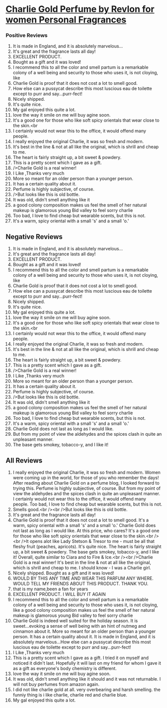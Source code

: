 # [Charlie Gold Perfume by Revlon for women Personal Fragrances](https://products.checkmycream.com/products/Charlie-Gold-Perfume-by-Revlon-for-women-Personal-Fragrances.html)

### Positive Reviews

<ol>
      <li>It is made in England, and it is absolutely marvelous...</li>
      <li>It&#x27;s great and the fragrance lasts all day!</li>
      <li>EXCELLENT PRODUCT.</li>
      <li>Bought as a gift and it was loved!</li>
      <li>I recommend this to all the color and smell partum is a remarkable colony of a well being and security to those who uses it, is not cloying, like</li>
      <li>Charlie Gold is proof that it does not cost a lot to smell good.</li>
      <li>How else can a pussycat describe this most luscious eau de toilette except to purr and say...purr-fect!</li>
      <li>Nicely shipped.  </li>
      <li>It&#x27;s quite nice.</li>
      <li>My gal enjoyed this quite a  lot.</li>
      <li>love the way it smile on me will buy agine soon.</li>
      <li>It&#x27;s a good one for those who like soft spicy orientals that wear close to the skin.&lt;br</li>
      <li>I certainly would not wear this to the office, it would offend many people.</li>
      <li>I really enjoyed the original Charlie, it was so fresh and modern.</li>
      <li>It&#x27;s best in the line &amp; not at all like the original, which is shrill and cheap to me.</li>
      <li>The heart is fairly straight up, a bit sweet &amp; powdery.</li>
      <li>This is a pretty scent which I gave as a gift.  </li>
      <li>/&gt;Charlie Gold is a real winner!</li>
      <li>I Like ,Thanks very much</li>
      <li>More so meant for an older person than a younger person.</li>
      <li>It has a certain quality about it.</li>
      <li>Perfume is highly subjective, of course.</li>
      <li>/&gt;But looks like this is old bottle.</li>
      <li>It was old, didn&#x27;t smell anything like it</li>
      <li>a good colony composition makes us feel the smell of her natural makeup is glamorous young Bid valley to feel sorry charlie</li>
      <li>Too bad, I love to find cheap but wearable scents, but this is not.</li>
      <li>It&#x27;s a warm, spicy oriental with a small &#x27;s&#x27; and a small &#x27;o.&#x27;</li>
</ol>


<h2>Negative Reviews</h2>
<ol>
<li> It is made in England, and it is absolutely marvelous...</li>
<li> It&#x27;s great and the fragrance lasts all day!</li>
<li> EXCELLENT PRODUCT.</li>
<li> Bought as a gift and it was loved!</li>
<li> I recommend this to all the color and smell partum is a remarkable colony of a well being and security to those who uses it, is not cloying, like</li>
<li> Charlie Gold is proof that it does not cost a lot to smell good.</li>
<li> How else can a pussycat describe this most luscious eau de toilette except to purr and say...purr-fect!</li>
<li> Nicely shipped.  </li>
<li> It&#x27;s quite nice.</li>
<li> My gal enjoyed this quite a  lot.</li>
<li> love the way it smile on me will buy agine soon.</li>
<li> It&#x27;s a good one for those who like soft spicy orientals that wear close to the skin.&lt;br</li>
<li> I certainly would not wear this to the office, it would offend many people.</li>
<li> I really enjoyed the original Charlie, it was so fresh and modern.</li>
<li> It&#x27;s best in the line &amp; not at all like the original, which is shrill and cheap to me.</li>
<li> The heart is fairly straight up, a bit sweet &amp; powdery.</li>
<li> This is a pretty scent which I gave as a gift.  </li>
<li> /&gt;Charlie Gold is a real winner!</li>
<li> I Like ,Thanks very much</li>
<li> More so meant for an older person than a younger person.</li>
<li> It has a certain quality about it.</li>
<li> Perfume is highly subjective, of course.</li>
<li> /&gt;But looks like this is old bottle.</li>
<li> It was old, didn&#x27;t smell anything like it</li>
<li> a good colony composition makes us feel the smell of her natural makeup is glamorous young Bid valley to feel sorry charlie</li>
<li> Too bad, I love to find cheap but wearable scents, but this is not.</li>
<li> It&#x27;s a warm, spicy oriental with a small &#x27;s&#x27; and a small &#x27;o.&#x27;</li>
<li> Charlie Gold does not last as long as I would like.</li>
<li> But from my point of view the aldehydes and the spices clash in quite an unpleasant manner.</li>
<li> The base gets smokey, tobacco-y, and I like it!</li>
</ol>

<h2>All Reviews</h2>

<ol>
    <li> I really enjoyed the original Charlie, it was so fresh and modern. Women were coming up in the world, for those of you who remember the days!  After reading about Charlie Gold on a perfume blog, I looked forward to trying this. Perfume is highly subjective, of course. But from my point of view the aldehydes and the spices clash in quite an unpleasant manner. I certainly would not wear this to the office, it would offend many people. Too bad, I love to find cheap but wearable scents, but this is not.</li>
    <li> Smells good.&lt;br /&gt;&lt;br /&gt;But looks like this is old bottle.</li>
    <li> It&#x27;s great and the fragrance lasts all day!</li>
    <li> Charlie Gold is proof that it does not cost a lot to smell good. It&#x27;s a warm, spicy oriental with a small &#x27;s&#x27; and a small &#x27;o.&#x27; Charlie Gold does not last as long as I would like. At this price, who cares? It&#x27;s a good one for those who like soft spicy orientals that wear close to the skin.&lt;br /&gt;&lt;br /&gt;It opens alot like Lady Stetson &amp; Tresor to me - must be all that fleshy fruit (peaches, apricots). It&#x27;s quite nice. The heart is fairly straight up, a bit sweet &amp; powdery. The base gets smokey, tobacco-y, and I like it! Overall, quite similar to Ciara and to Fire &amp; Ice.&lt;br /&gt;&lt;br /&gt;Charlie Gold is a real winner! It&#x27;s best in the line &amp; not at all like the original, which is shrill and cheap to me. I should know - I was a Charlie girl.</li>
    <li> Nicely shipped.  Bought as a gift and it was loved!</li>
    <li> WOULD BY THIS ANY TIME AND WEAR THIS PARFUM  ANY WHERE. WOULD TELL MY FRIENDS ABOUT THIS  PRODUCT. THANK YOU.</li>
    <li> that is my name,been a fan for years</li>
    <li> EXCELLENT PRODUCT. I WILL BUY IT AGAIN</li>
    <li> I recommend this to all the color and smell partum is a remarkable colony of a well being and security to those who uses it, is not cloying, like a good colony composition makes us feel the smell of her natural makeup is glamorous young Bid valley to feel sorry charlie</li>
    <li> Charlie Gold is indeed well suited for the holiday season. It is sweet...evoking a sense of well being with an hint of nutmeg and cinnamon about it. More so meant for an older person than a younger person. It has a certain quality about it. It is made in England, and it is absolutely marvelous...How else can a pussycat describe this most luscious eau de toilette except to purr and say...purr-fect!</li>
    <li> I Like ,Thanks very much</li>
    <li> This is a pretty scent which I gave as a gift.  I tried it on myself and noticed it didn&#x27;t last.  Hopefully it will last on my friend for whom I gave it as a gift as everyone&#x27;s body chemistry is different.</li>
    <li> love the way it smile on me will buy agine soon.</li>
    <li> It was old, didn&#x27;t smell anything like it should and it was not returnable. I will not buy perfumes from amazon again.</li>
    <li> I did not like charlie gold at all. very overbearing and harsh smelling. the funniy thing is i like charlie, charlie red and charlie blue.</li>
    <li> My gal enjoyed this quite a  lot.</li>
</ol>




